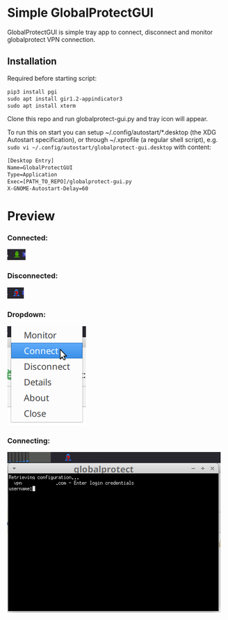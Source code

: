 # Simple GlobalProtectGUI
 
GlobalProtectGUI is simple tray app to connect, disconnect and monitor 
globalprotect VPN connection.

## Installation

Required before starting script:
```
pip3 install pgi
sudo apt install gir1.2-appindicator3
sudo apt install xterm
```

Clone this repo and run globalprotect-gui.py and tray icon will appear.

To run this on start you can setup  ~/.config/autostart/*.desktop (the XDG Autostart specification), 
or through ~/.xprofile (a regular shell script),
e.g.
`sudo vi ~/.config/autostart/globalprotect-gui.desktop`
with content:
```
[Desktop Entry]
Name=GlobalProtectGUI
Type=Application
Exec=[PATH_TO_REPO]/globalprotect-gui.py
X-GNOME-Autostart-Delay=60
```
# Preview

### Connected:
![Connected](images/connected.png)

### Disconnected:
![Disconnected](images/disconnected.png)

### Dropdown:
![Dropdown](images/dropdown.png)

### Connecting:
![Connecting](images/connecting.png)